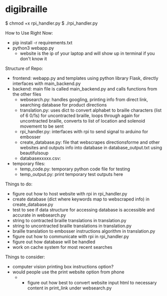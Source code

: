 # digibraille


$ chmod +x rpi_handler.py 
$ ./rpi_handler.py 




How to Use Right Now:
- pip install -r requirements.txt
- python3 webapp.py
    - website is the ip of your laptop and will show up in terminal if you don't know it

Structure of Repo:
- frontend: webapp.py and templates using python library Flask, directly interfaces with main_backend.py
- backend: main file is called main_backend.py and calls functions from the other files
    - websearch.py: handles googling, printing info from direct link, searching database for product directions
    - translation.py: uses dict to convert alphabet to braille characters (list of 6 0/1s) for uncontracted braille, loops through again for uncontracted braille, converts to list of location and solenoid movement to be sent
    - rpi_handler.py: interfaces with rpi to send signal to arduino for embosser
    - create_database.py: file that webscrapes directionsforme and other websites and outputs info into database in database_output.txt using beautifulsoup
    - databasexxxxx.csv: 
- temporary files:
    - temp_code.py: temporary python code file for testing
    - temp_output.py: print temporary test outputs here

Things to do:
- figure out how to host website with rpi in rpi_handler.py
- create database (dict where keywords map to webscraped info) in create_database.py
- test to see if data structure for accessing database is accessible and accurate in websearch.py
- string to contracted braille translations in translation.py
- string to uncontracted braille translations in translation.py
- braille translation to embosser instructions algorithm in translation.py
- figure out how to communicate with rpi in rpi_handler.py
- figure out how database will be handled
- work on cache system for most recent searches

Things to consider:
- computer vision printing box instructions option?
- would people use the print website option from phone
    - - figure out how best to convert website input html to necessary content in print_link under websearch.py